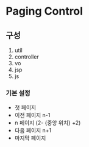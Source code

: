 # Paging Control

## 구성
1. util
2. controller
3. vo
4. jsp
5. js

### 기본 설정
- 첫 페이지
- 이전 페이지 n-1 
- n 페이지 (2- {중앙 위치} +2)
- 다음 페이지 n+1
- 마지막 페이지
